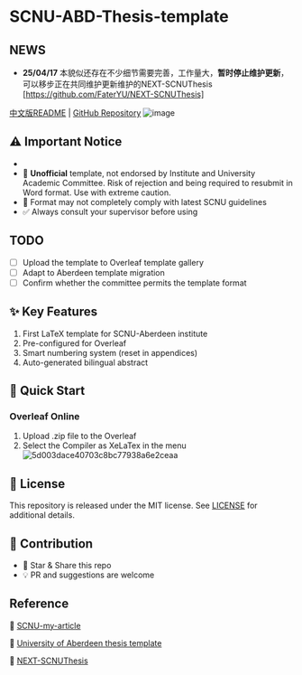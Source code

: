 # SCNU-ABD-Thesis-template
## NEWS
- **25/04/17** 本貌似还存在不少细节需要完善，工作量大，**暂时停止维护更新**，可以移步正在共同维护更新维护的NEXT-SCNUThesis [https://github.com/FaterYU/NEXT-SCNUThesis] 

[中文版README](READMEzh.md) | [GitHub Repository](https://github.com/kikixiong/SCNU-ABD-Thesis-template)
![image](https://github.com/user-attachments/assets/67f1a435-d447-40c0-b05d-b6c009896687)

## ⚠️ Important Notice
- 
- 🔴 **Unofficial** template, not endorsed by Institute and University Academic Committee. Risk of rejection and being required to resubmit in Word format. Use with extreme caution.
- 📝 Format may not completely comply with latest SCNU guidelines  
- ✅ Always consult your supervisor before using  



## TODO
- [ ] Upload the template to Overleaf template gallery
- [ ] Adapt to Aberdeen template migration
- [ ] Confirm whether the committee permits the template format

## ✨ Key Features
1. First LaTeX template for SCNU-Aberdeen institute
2. Pre-configured for Overleaf
3. Smart numbering system (reset in appendices)
4. Auto-generated bilingual abstract


## 🚀 Quick Start
### Overleaf Online
1. Upload .zip file to the Overleaf
2. Select the Compiler as XeLaTex in the menu![5d003dace40703c8bc77938a6e2ceaa](https://github.com/user-attachments/assets/6e8e2bef-be06-4783-b858-af35c05705b3)



## 📜 License
This repository is released under the MIT license. See [LICENSE](https://github.com/kikixiong/SCNU-ABD-Thesis-template/blob/main/LICENSE) for additional details.

## 🤝 Contribution
- 🌟 Star & Share this repo
- 💡 PR and suggestions are welcome

## Reference

🔗 [SCNU-my-article](https://www.overleaf.com/latex/templates/scnu-my-article/jkbbvhnddtsw)

🔗 [University of Aberdeen thesis template](https://www.overleaf.com/latex/templates/university-of-aberdeen-thesis-template/jzrbyqmggygd)

🔗 [NEXT-SCNUThesis](https://github.com/FaterYU/NEXT-SCNUThesis)
